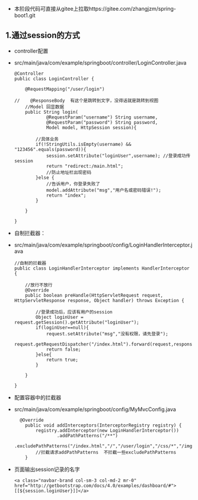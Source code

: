 - 本阶段代码可直接从gitee上拉取https://gitee.com/zhangjzm/spring-boot1.git
## 1.通过session的方式

- controller配置
- src/main/java/com/example/springboot/controller/LoginController.java
    ```
    @Controller
    public class LoginController {
    
        @RequestMapping("/user/login")
    
    //    @ResponseBody  有这个是跳转到文字，没得话就是跳转到视图
        //Model 回显数据
        public String login(
                @RequestParam("username") String username,
                @RequestParam("password") String password,
                Model model, HttpSession session){
    
            //具体业务
            if(!StringUtils.isEmpty(username) && "123456".equals(password)){
                session.setAttribute("loginUser",username); //登录成功传session
                return "redirect:/main.html";
                //防止地址栏出现密码
            }else {
                //告诉用户，你登录失败了
                model.addAttribute("msg","用户名或密码错误!");
                return "index";
            }
    
        }
    
    }
    ```


- 自制拦截器：
- src/main/java/com/example/springboot/config/LoginHandlerInterceptor.java
    ```
    //自制的拦截器
    public class LoginHandlerInterceptor implements HandlerInterceptor {
    
        //放行不放行
        @Override
        public boolean preHandle(HttpServletRequest request, HttpServletResponse response, Object handler) throws Exception {
    
            //登录成功后，应该有用户的session
            Object loginUser = request.getSession().getAttribute("loginUser");
            if(loginUser==null){
                request.setAttribute("msg","没有权限，请先登录");
                request.getRequestDispatcher("/index.html").forward(request,response);
                return false;
            }else{
                return true;
            }
            
        }
    
    }
    
    ```

- 配置容器中的拦截器
- src/main/java/com/example/springboot/config/MyMvcConfig.java
    ```
      @Override
        public void addInterceptors(InterceptorRegistry registry) {
            registry.addInterceptor(new LoginHandlerInterceptor())
                    .addPathPatterns("/**")
                    .excludePathPatterns("/index.html","/","/user/login","/css/*","/img/*","/js/*");
            //拦截请求addPathPatterns  不拦截一些excludePathPatterns
        }
    ```


- 页面输出session记录的名字
    ```
    <a class="navbar-brand col-sm-3 col-md-2 mr-0" 
    href="http://getbootstrap.com/docs/4.0/examples/dashboard/#">[[${session.loginUser}]]</a>
    ```
